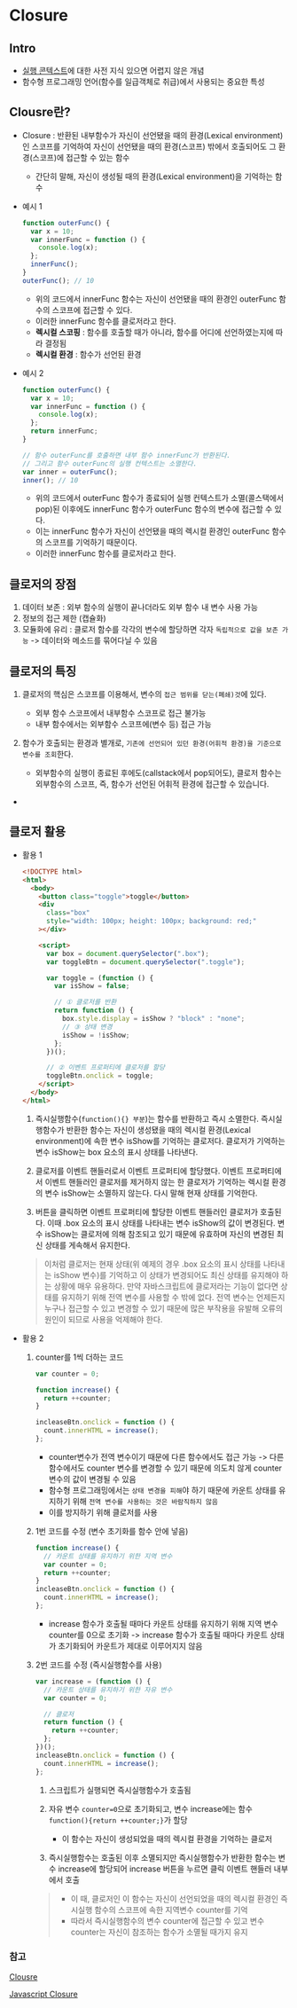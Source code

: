# Closure

## Intro

- [실행 콘텍스트](https://junilhwang.github.io/TIL/Javascript/Domain/Execution-Context/)에 대한 사전 지식 있으면 어렵지 않은 개념
- 함수형 프로그래밍 언어(함수를 일급객체로 취급)에서 사용되는 중요한 특성

## Clousre란?

- Closure : 반환된 내부함수가 자신이 선언됐을 때의 환경(Lexical environment)인 스코프를 기억하여 자신이 선언됐을 때의 환경(스코프) 밖에서 호출되어도 그 환경(스코프)에 접근할 수 있는 함수

  - 간단히 말해, 자신이 생성될 때의 환경(Lexical environment)을 기억하는 함수

- 예시 1

  ```js
  function outerFunc() {
    var x = 10;
    var innerFunc = function () {
      console.log(x);
    };
    innerFunc();
  }
  outerFunc(); // 10
  ```

  - 위의 코드에서 innerFunc 함수는 자신이 선언됐을 때의 환경인 outerFunc 함수의 스코프에 접근할 수 있다.
  - 이러한 innerFunc 함수를 클로저라고 한다.
  - **렉시컬 스코핑** : 함수를 호출할 때가 아니라, 함수를 어디에 선언하였는지에 따라 결정됨
  - **렉시컬 환경** : 함수가 선언된 환경

- 예시 2

  ```js
  function outerFunc() {
    var x = 10;
    var innerFunc = function () {
      console.log(x);
    };
    return innerFunc;
  }

  // 함수 outerFunc를 호출하면 내부 함수 innerFunc가 반환된다.
  // 그리고 함수 outerFunc의 실행 컨텍스트는 소멸한다.
  var inner = outerFunc();
  inner(); // 10
  ```

  - 위의 코드에서 outerFunc 함수가 종료되어 실행 컨텍스트가 소멸(콜스택에서 pop)된 이후에도 innerFunc 함수가 outerFunc 함수의 변수에 접근할 수 있다.
  - 이는 innerFunc 함수가 자신이 선언됐을 때의 렉시컬 환경인 outerFunc 함수의 스코프를 기억하기 때문이다.
  - 이러한 innerFunc 함수를 클로저라고 한다.

## 클로저의 장점

1. 데이터 보존 : 외부 함수의 실행이 끝나더라도 외부 함수 내 변수 사용 가능
2. 정보의 접근 제한 (캡슐화)
3. 모듈화에 유리 : 클로저 함수를 각각의 변수에 할당하면 각자 `독립적으로 값을 보존 가능` -> 데이터와 메소드를 묶어다닐 수 있음

## 클로저의 특징

1. 클로저의 핵심은 스코프를 이용해서, 변수의 `접근 범위를 닫는(폐쇄)것`에 있다.

   - 외부 함수 스코프에서 내부함수 스코프로 접근 불가능
   - 내부 함수에서는 외부함수 스코프에(변수 등) 접근 가능

2. 함수가 호출되는 환경과 별개로, `기존에 선언되어 있던 환경(어휘적 환경)을 기준으로 변수를 조회`한다.

   - 외부함수의 실행이 종료된 후에도(callstack에서 pop되어도), 클로저 함수는 외부함수의 스코프, 즉, 함수가 선언된 어휘적 환경에 접근할 수 있습니다.

-

## 클로저 활용

- 활용 1

  ```html
  <!DOCTYPE html>
  <html>
    <body>
      <button class="toggle">toggle</button>
      <div
        class="box"
        style="width: 100px; height: 100px; background: red;"
      ></div>

      <script>
        var box = document.querySelector(".box");
        var toggleBtn = document.querySelector(".toggle");

        var toggle = (function () {
          var isShow = false;

          // ① 클로저를 반환
          return function () {
            box.style.display = isShow ? "block" : "none";
            // ③ 상태 변경
            isShow = !isShow;
          };
        })();

        // ② 이벤트 프로퍼티에 클로저를 할당
        toggleBtn.onclick = toggle;
      </script>
    </body>
  </html>
  ```

  1. 즉시실행함수(`function(){} 부분`)는 함수를 반환하고 즉시 소멸한다. 즉시실행함수가 반환한 함수는 자신이 생성됐을 때의 렉시컬 환경(Lexical environment)에 속한 변수 isShow를 기억하는 클로저다. 클로저가 기억하는 변수 isShow는 box 요소의 표시 상태를 나타낸다.

  2. 클로저를 이벤트 핸들러로서 이벤트 프로퍼티에 할당했다. 이벤트 프로퍼티에서 이벤트 핸들러인 클로저를 제거하지 않는 한 클로저가 기억하는 렉시컬 환경의 변수 isShow는 소멸하지 않는다. 다시 말해 현재 상태를 기억한다.

  3. 버튼을 클릭하면 이벤트 프로퍼티에 할당한 이벤트 핸들러인 클로저가 호출된다. 이때 .box 요소의 표시 상태를 나타내는 변수 isShow의 값이 변경된다. 변수 isShow는 클로저에 의해 참조되고 있기 때문에 유효하며 자신의 변경된 최신 상태를 게속해서 유지한다.

  > 이처럼 클로저는 현재 상태(위 예제의 경우 .box 요소의 표시 상태를 나타내는 isShow 변수)를 기억하고 이 상태가 변경되어도 최신 상태를 유지해야 하는 상황에 매우 유용하다. 만약 자바스크립트에 클로저라는 기능이 없다면 상태를 유지하기 위해 전역 변수를 사용할 수 밖에 없다. 전역 변수는 언제든지 누구나 접근할 수 있고 변경할 수 있기 때문에 많은 부작용을 유발해 오류의 원인이 되므로 사용을 억제해야 한다.

- 활용 2

  1. counter를 1씩 더하는 코드

     ```js
     var counter = 0;

     function increase() {
       return ++counter;
     }

     incleaseBtn.onclick = function () {
       count.innerHTML = increase();
     };
     ```

     - counter변수가 전역 변수이기 때문에 다른 함수에서도 접근 가능 -> 다른 함수에서도 counter 변수를 변경할 수 있기 때문에 의도치 않게 counter변수의 값이 변경될 수 있음
     - 함수형 프로그래밍에서는 `상태 변경을 피해`야 하기 때문에 카운트 상태를 유지하기 위해 `전역 변수를 사용하는 것은 바람직하지 않음`
     - 이를 방지하기 위해 클로저를 사용

  2. 1번 코드를 수정 (변수 초기화를 함수 안에 넣음)

     ```js
     function increase() {
       // 카운트 상태를 유지하기 위한 지역 변수
       var counter = 0;
       return ++counter;
     }
     incleaseBtn.onclick = function () {
       count.innerHTML = increase();
     };
     ```

     - increase 함수가 호출될 때마다 카운트 상태를 유지하기 위해 지역 변수 counter를 0으로 초기화 -> increase 함수가 호출될 때마다 카운트 상태가 초기화되어 카운트가 제대로 이루어지지 않음

  3. 2번 코드를 수정 (즉시실행함수를 사용)

     ```js
     var increase = (function () {
       // 카운트 상태를 유지하기 위한 자유 변수
       var counter = 0;

       // 클로저
       return function () {
         return ++counter;
       };
     })();
     incleaseBtn.onclick = function () {
       count.innerHTML = increase();
     };
     ```

     1. 스크립트가 실행되면 즉시실행함수가 호출됨
     2. 자유 변수 `counter=0`으로 초기화되고, 변수 increase에는 함수 `function(){return ++counter;}`가 할당

        - 이 함수는 자신이 생성되었을 때의 렉시컬 환경을 기억하는 클로저

     3. 즉시실행함수는 호출된 이후 소멸되지만 즉시실행함수가 반환한 함수는 변수 increase에 할당되어 increase 버튼을 누르면 클릭 이벤트 핸들러 내부에서 호출

     > - 이 때, 클로저인 이 함수는 자신이 선언되었을 때의 렉시컬 환경인 즉시실행 함수의 스코프에 속한 지역변수 counter를 기억
     > - 따라서 즉시실행함수의 변수 counter에 접근할 수 있고 변수 counter는 자신이 참조하는 함수가 소멸될 때가지 유지

### 참고

[Clousre](https://poiemaweb.com/js-closure)

[Javascript Closure](https://hanamon.kr/javascript-%ED%81%B4%EB%A1%9C%EC%A0%80/)
